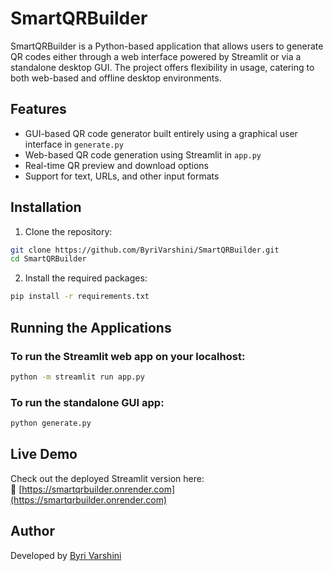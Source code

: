 # SmartQRBuilder

SmartQRBuilder is a Python-based application that allows users to generate QR codes either through a web interface powered by Streamlit or via a standalone desktop GUI. The project offers flexibility in usage, catering to both web-based and offline desktop environments.

## Features

- GUI-based QR code generator built entirely using a graphical user interface in `generate.py`
- Web-based QR code generation using Streamlit in `app.py`
- Real-time QR preview and download options
- Support for text, URLs, and other input formats

## Installation

1. Clone the repository:

```bash
git clone https://github.com/ByriVarshini/SmartQRBuilder.git
cd SmartQRBuilder
```

2. Install the required packages:

```bash
pip install -r requirements.txt
```

## Running the Applications

### To run the Streamlit web app on your localhost:

```bash
python -m streamlit run app.py
```

### To run the standalone GUI app:

```bash
python generate.py
```

## Live Demo

Check out the deployed Streamlit version here:  
🔗 [https://smartqrbuilder.onrender.com](https://smartqrbuilder.onrender.com)

## Author

Developed by [Byri Varshini](https://github.com/ByriVarshini)
```
